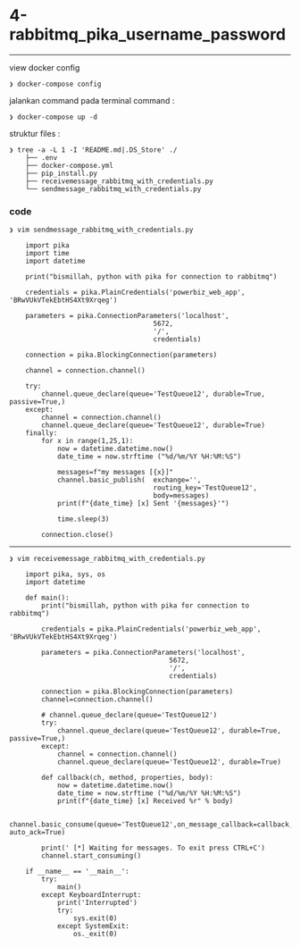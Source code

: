 # 4-rabbitmq_pika_username_password

---

view docker config

    ❯ docker-compose config
 
jalankan command pada terminal command :

    ❯ docker-compose up -d


struktur files :

    ❯ tree -a -L 1 -I 'README.md|.DS_Store' ./
        ├── .env
        ├── docker-compose.yml
        ├── pip_install.py
        ├── receivemessage_rabbitmq_with_credentials.py
        └── sendmessage_rabbitmq_with_credentials.py

### code

    ❯ vim sendmessage_rabbitmq_with_credentials.py
    
        import pika
        import time
        import datetime

        print("bismillah, python with pika for connection to rabbitmq")

        credentials = pika.PlainCredentials('powerbiz_web_app', 'BRwVUkVTekEbtHS4Xt9Xrqeg')

        parameters = pika.ConnectionParameters('localhost',
                                        5672,
                                        '/',
                                        credentials)

        connection = pika.BlockingConnection(parameters)

        channel = connection.channel()

        try:
            channel.queue_declare(queue='TestQueue12', durable=True, passive=True,)
        except:
            channel = connection.channel()
            channel.queue_declare(queue='TestQueue12', durable=True)
        finally:
            for x in range(1,25,1):
                now = datetime.datetime.now()
                date_time = now.strftime ("%d/%m/%Y %H:%M:%S")

                messages=f"my messages [{x}]"
                channel.basic_publish(  exchange='', 
                                        routing_key='TestQueue12', 
                                        body=messages)
                print(f"{date_time} [x] Sent '{messages}'")

                time.sleep(3)

            connection.close()

---

    ❯ vim receivemessage_rabbitmq_with_credentials.py

        import pika, sys, os
        import datetime

        def main():
            print("bismillah, python with pika for connection to rabbitmq")

            credentials = pika.PlainCredentials('powerbiz_web_app', 'BRwVUkVTekEbtHS4Xt9Xrqeg')

            parameters = pika.ConnectionParameters('localhost',
                                            5672,
                                            '/',
                                            credentials)

            connection = pika.BlockingConnection(parameters)
            channel=connection.channel()

            # channel.queue_declare(queue='TestQueue12')
            try:
                channel.queue_declare(queue='TestQueue12', durable=True, passive=True,)
            except:
                channel = connection.channel()
                channel.queue_declare(queue='TestQueue12', durable=True)

            def callback(ch, method, properties, body):
                now = datetime.datetime.now()
                date_time = now.strftime ("%d/%m/%Y %H:%M:%S")
                print(f"{date_time} [x] Received %r" % body)

            channel.basic_consume(queue='TestQueue12',on_message_callback=callback, auto_ack=True)

            print(' [*] Waiting for messages. To exit press CTRL+C')
            channel.start_consuming()

        if __name__ == '__main__':
            try:
                main()
            except KeyboardInterrupt:
                print('Interrupted')
                try:
                    sys.exit(0)
                except SystemExit:
                    os._exit(0)
